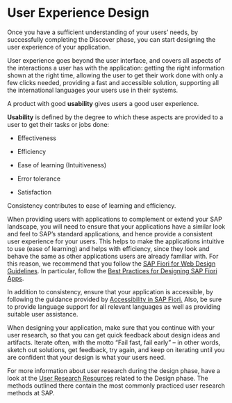 <!-- loio323bd93e5b46481f9dc742fa4caeeefa -->

# User Experience Design

Once you have a sufficient understanding of your users’ needs, by successfully completing the Discover phase, you can start designing the user experience of your application.

User experience goes beyond the user interface, and covers all aspects of the interactions a user has with the application: getting the right information shown at the right time, allowing the user to get their work done with only a few clicks needed, providing a fast and accessible solution, supporting all the international languages your users use in their systems.

A product with good **usability** gives users a good user experience.

**Usability** is defined by the degree to which these aspects are provided to a user to get their tasks or jobs done:

-   Effectiveness

-   Efficiency

-   Ease of learning \(Intuitiveness\)

-   Error tolerance

-   Satisfaction


Consistency contributes to ease of learning and efficiency.

When providing users with applications to complement or extend your SAP landscape, you will need to ensure that your applications have a similar look and feel to SAP’s standard applications, and hence provide a consistent user experience for your users. This helps to make the applications intuitive to use \(ease of learning\) and helps with efficiency, since they look and behave the same as other applications users are already familiar with. For this reason, we recommend that you follow the [SAP Fiori for Web Design Guidelines](https://experience.sap.com/fiori-design-web/). In particular, follow the [Best Practices for Designing SAP Fiori Apps](https://experience.sap.com/fiori-design-web/best-practices-for-designing-sap-fiori-apps/).

In addition to consistency, ensure that your application is accessible, by following the guidance provided by [Accessibility in SAP Fiori.](https://experience.sap.com/fiori-design-web/accessibility-in-sap-fiori/) Also, be sure to provide language support for all relevant languages as well as providing suitable user assistance.

When designing your application, make sure that you continue with your user research, so that you can get quick feedback about design ideas and artifacts. Iterate often, with the motto “Fail fast, fail early” – in other words, sketch out solutions, get feedback, try again, and keep on iterating until you are confident that your design is what your users need.

For more information about user research during the design phase, have a look at the [User Research Resources](https://experience.sap.com/fiori-design-web/user-research-resources/) related to the Design phase. The methods outlined there contain the most commonly practiced user research methods at SAP.

